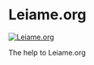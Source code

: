 # Leiame.org

[![Leiame.org](http://leiame.org/console/repos/leiame/docs/status)](http://leiame.org/console/repos/leiame/docs)

The help to Leiame.org
